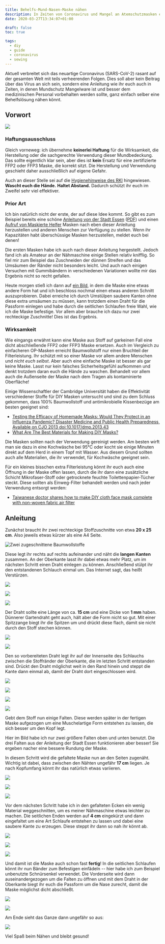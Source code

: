 ```yaml
---
title: Behelfs-Mund-Nasen-Maske nähen
description: In Zeiten von Coronavirus und Mangel an Atemschutzmasken eine Behelfslösung selber herstellen.
date: 2020-03-27T13:34:07+01:00

draft: false
toc: true

tags:
  - diy
  - guide
  - coronavirus
  - sewing
---
```


Aktuell verbreitet sich das neuartige Coronavirus (SARS-CoV-2) rasant auf der gesamten Welt mit teils verheerenden Folgen. Dies soll aber kein Beitrag über das Virus an sich sein, sondern eine Anleitung wie ihr euch auch in Zeiten, in denen Mundschutz Mangelware ist und besser dem medizinischen Personal vorbehalten werden sollte, ganz einfach selber eine Behelfslösung nähen könnt.

<!--more-->
## Vorwort

![](08_passform.jpg)

### Haftungsausschluss

Gleich vorneweg: ich übernehme **keinerlei Haftung** für die Wirksamkeit, die Herstellung oder die sachgerechte Verwendung dieser Mundbedeckung. Das sollte eigentlich klar sein, aber dies ist **kein** Ersatz für eine zertifizierte FFP2 oder FFP3 Maske, die korrekt sitzt. Die Herstellung und Verwendung geschieht daher ausschließlich auf eigene Gefahr.

Auch an dieser Stelle sei auf die [Hygienehinweise des RKI](https://www.infektionsschutz.de/coronavirus/) hingewiesen. **Wascht euch die Hände.** **Haltet Abstand.** Dadurch schützt ihr euch im Zweifel sehr viel effektiver.

### Prior Art

Ich bin natürlich nicht der erste, der auf diese Idee kommt. So gibt es zum Beispiel bereits eine schöne [Anleitung von der Stadt Essen](https://www.essen.de/gesundheit/coronavirus_6.de.html) ([PDF](https://media.essen.de/media/wwwessende/aemter/0115_1/pressereferat/Mund-Nasen-Schutz__Naehanleitung_2020_Feuerwehr_Essen.pdf)) und einen [Aufruf von Maskierte Helfer](https://www.maskierte-helfer.de/) Masken nach eben dieser Anleitung herzustellen und anderen Menschen zur Verfügung zu stellen. Wenn ihr Kapazitäten habt überschüssige Masken herzustellen, meldet euch bei denen!

Die ersten Masken habe ich auch nach dieser Anleitung hergestellt. Jedoch fand ich als Amateur an der Nähmaschine einige Stellen relativ knifflig. So fiel mir zum Beispiel das Zuschneiden der dünnen Streifen und das Umsäumen der Ränder nicht besonders leicht. Und auch nach einigen Versuchen mit Gummibändern in verschiedenen Variationen wollte mir das Ergebnis nicht so recht gefallen.

Heute morgen stieß ich dann auf [ein Bild](https://imgur.com/dbbIJqy), in dem die Maske eine etwas andere Form hat und ich beschloss nochmal einen etwas anderen Schnitt auszuprobieren. Dabei erreiche ich durch Umstülpen saubere Kanten ohne diese extra umsäumen zu müssen, kann trotzdem einen Draht für die Passform einlegen und habe durch die seitlichen Schlaufen freie Wahl, wie ich die Maske befestige. Vor allem aber brauche ich dazu nur zwei rechteckige Zuschnitte! Dies ist das Ergebnis.

### Wirksamkeit

Wie eingangs erwähnt kann eine Maske aus Stoff auf garkeinen Fall eine dicht abschließende FFP2 oder FFP3 Maske ersetzen. Auch im Vergleich zu einfacheren OP-Masken erreicht Baumwollstoff nur einen Bruchteil der Filterleistung. Ihr schützt mit so einer Maske vor allem andere Menschen und *nicht euch selbst*. Aber auch eine einfache Maske ist besser als gar keine Maske. Lasst nur kein falsches Sicherheitsgefühl aufkommen und denkt trotzdem daran euch die Hände zu waschen. Behandelt vor allem auch die Außenseite der Maske nach dem Tragen als kontaminierte Oberfläche!

Einige Wissenschaftler der Cambridge Universität haben die Effektivität verschiedener Stoffe für DIY Masken untersucht und sind zu dem Schluss gekommen, dass 100% Baumwollstoff und antimikrobielle Kissenbezüge am besten geeignet sind:

* [Testing the Efficacy
of Homemade Masks: Would They Protect in an Influenza Pandemic? Disaster Medicine and Public Health
Preparedness, Available on CJO 2013 doi:10.1017/dmp.2013.43](https://www.researchgate.net/publication/258525804_Testing_the_Efficacy_of_Homemade_Masks_Would_They_Protect_in_an_Influenza_Pandemic)
* [What Are The Best Materials for Making DIY Masks?](https://smartairfilters.com/en/blog/best-materials-make-diy-face-mask-virus/)

Die Masken sollten nach der Verwendung gereinigt werden. Am besten wirft man sie dazu in eine Kochwäsche bei 95°C oder kocht sie einige Minuten direkt auf dem Herd in einem Topf mit Wasser. Aus diesem Grund sollten auch alle Materialien, die ihr verwendet, für Kochwäsche geeignet sein.

Für ein kleines bisschen extra Filterleistung könnt ihr euch auch eine Öffnung in der Maske offen lassen, durch die ihr dann eine zusätzliche Schicht Mikrofaser-Stoff oder getrocknete feuchte Toilettenpapier-Tücher steckt. Diese sollten als Einweg-Filter behandelt werden und nach jeder Verwendung entsorgt werden:

* [Taiwanese doctor shares how to make DIY cloth face mask complete with non-woven fabric air filter](https://mothership.sg/2020/02/taiwanese-doctor-cloth-face-mask/)

## Anleitung

Zunächst braucht ihr zwei rechteckige Stoffzuschnitte von etwa **20 x 25 cm**. Also jeweils etwas kürzer als eine A4 Seite.

![](01_zuschnitt.jpg "Zwei zugeschnittene Baumwollstoffe")

Diese legt ihr rechts auf rechts aufeinander und näht die **langen Kanten** zusammen. An der Oberkante lasst ihr dabei etwas mehr Platz, um im nächsten Schritt einen Draht einlegen zu können. Anschließend stülpt ihr den entstandenen Schlauch einmal um. Das Internet sagt, das heißt Verstürzen.

![](02_rechtsaufrechts.jpg)

![](02_kanten.jpg)

![](02_naehen.jpg)

Der Draht sollte eine Länge von ca. **15 cm** und eine Dicke von **1 mm** haben. Dünnerer Gartendraht geht auch, hält aber die Form nicht so gut. Mit einer Spitzzange biegt ihr die Spitzen um und drückt diese flach, damit sie nicht durch den Stoff stechen können.

![](03_drahtlaenge.jpg)

![](03_endeabrunden.jpg)

Den so vorbereiteten Draht legt ihr auf der Innenseite des Schlauchs zwischen die Stoffränder der Oberkante, die im letzten Schritt entstanden sind. Drückt den Draht möglichst weit in den Rand hinein und steppt die Kante dann einmal ab, damit der Draht dort eingeschlossen wird.

![](04_drahteinlegen.jpg)

![](04_drahtrand.jpg)

![](04_naehen.jpg)

![](04_ergebnis.jpg)

Gebt dem Stoff nun einige Falten. Diese werden später in der fertigen Maske aufgezogen um eine Muschelartige Form entstehen zu lassen, die sich besser um den Kopf legt.

Hier im Bild habe ich nur zwei größere Falten oben und unten benutzt. Die drei Falten aus der Anleitung der Stadt Essen funktionieren aber besser! Sie ergeben nacher eine bessere Rundung der Maske.

In diesem Schritt wird die gefaltete Maske nun an den Seiten zugenäht. Wichtig ist dabei, dass zwischen den Nähten ungefähr **17 cm** liegen. Je nach Kopfumfang könnt ihr das natürlich etwas variieren.

![](05_falten.jpg)

![](05_breite.jpg)

![](05_ergebnis.jpg)

Vor dem nächsten Schritt habe ich in den gefalteten Ecken ein wenig Material weggeschnitten, um es meiner Nähmaschine etwas leichter zu machen. Die seitlichen Enden werden auf **4 cm** eingekürzt und dann eingefaltet um eine Art Schlaufe entstehen zu lassen und dabei eine saubere Kante zu erzeugen. Diese steppt ihr dann so nah ihr könnt ab.

![](06_material.jpg)

![](06_falten.jpg)

![](06_ergebnis.jpg)

Und damit ist die Maske auch schon fast **fertig**! In die seitlichen Schlaufen könnt ihr nun Bänder zum Befestigen einfädeln -- hier habe ich zum Beispiel unbenutzte Schnürsenkel verwendet. Die Vorderseite wird dann auseinandergezogen um die Falten zu öffnen und mit dem Draht in der Oberkante biegt ihr euch die Passform um die Nase zurecht, damit die Maske möglichst dicht abschließt.

![](07_auffalten.jpg)

![](07_schnuersenkel.jpg)

Am Ende sieht das Ganze dann ungefähr so aus:

![](08_passform.jpg)

Viel Spaß beim Nähen und bleibt gesund!
